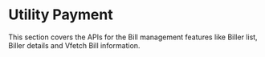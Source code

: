 # Utility Payment

This section covers the APIs for the Bill management features like Biller list, Biller details and Vfetch Bill information.
